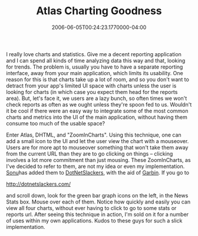 ﻿---
title: Atlas Charting Goodness
date: "2006-06-05T00:24:23.1770000-04:00"
description: I really love charts and statistics. Give me a decent reporting
featuredImage: img/18403-featured.png
---

I really love charts and statistics. Give me a decent reporting application and I can spend all kinds of time analyzing data this way and that, looking for trends. The problem is, usually you have to have a separate reporting interface, away from your main application, which limits its usability. One reason for this is that charts take up a lot of room, and so you don't want to detract from your app's limited UI space with charts unless the user is looking for charts (in which case you expect them head for the reports area). But, let's face it, we users are a lazy bunch, so often times we won't check reports as often as we ought unless they're spoon fed to us. Wouldn't it be cool if there were an easy way to integrate some of the most common charts and metrics into the UI of the main application, without having them consume too much of the usable space?

Enter Atlas, DHTML, and "ZoomInCharts". Using this technique, one can add a small icon to the UI and let the user view the chart with a mouseover. Users are for more apt to mouseover something that won't take them away from the current URL than they are to go clicking on things – clicking involves a lot more commitment than just mousing. These ZoomInCharts, as I've decided to refer to them, are not my idea or even my implementation. [Sonu](http://weblogs.asp.net/sonukapoor)has added them to [DotNetSlackers](http://dotnetslackers.com/), with the aid of [Garbin](http://aspadvice.com/blogs/garbin). If you go to

<http://dotnetslackers.com/>

and scroll down, look for the green bar graph icons on the left, in the News Stats box. Mouse over each of them. Notice how quickly and easily you can view all four charts, without ever having to click to go to some stats or reports url. After seeing this technique in action, I'm sold on it for a number of uses within my own applications. Kudos to these guys for such a slick implementation.

